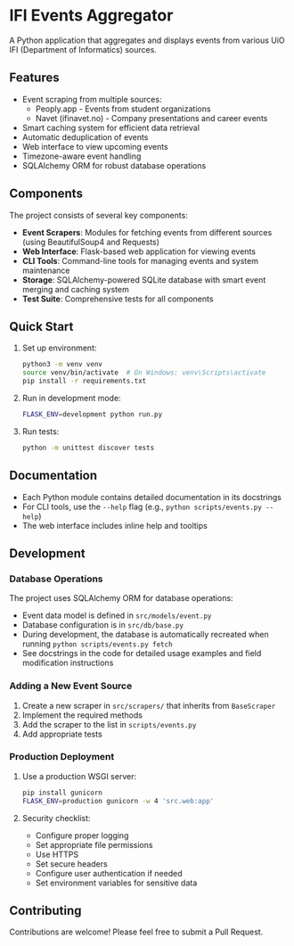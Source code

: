 # IFI Events Aggregator

A Python application that aggregates and displays events from various UiO IFI (Department of Informatics) sources.

## Features

- Event scraping from multiple sources:
  - Peoply.app - Events from student organizations
  - Navet (ifinavet.no) - Company presentations and career events
- Smart caching system for efficient data retrieval
- Automatic deduplication of events
- Web interface to view upcoming events
- Timezone-aware event handling
- SQLAlchemy ORM for robust database operations

## Components

The project consists of several key components:

- **Event Scrapers**: Modules for fetching events from different sources (using BeautifulSoup4 and Requests)
- **Web Interface**: Flask-based web application for viewing events
- **CLI Tools**: Command-line tools for managing events and system maintenance
- **Storage**: SQLAlchemy-powered SQLite database with smart event merging and caching system
- **Test Suite**: Comprehensive tests for all components

## Quick Start

1. Set up environment:
   ```bash
   python3 -m venv venv
   source venv/bin/activate  # On Windows: venv\Scripts\activate
   pip install -r requirements.txt
   ```

2. Run in development mode:
   ```bash
   FLASK_ENV=development python run.py
   ```

3. Run tests:
   ```bash
   python -m unittest discover tests
   ```

## Documentation

- Each Python module contains detailed documentation in its docstrings
- For CLI tools, use the `--help` flag (e.g., `python scripts/events.py --help`)
- The web interface includes inline help and tooltips

## Development

### Database Operations

The project uses SQLAlchemy ORM for database operations:

- Event data model is defined in `src/models/event.py`
- Database configuration is in `src/db/base.py`
- During development, the database is automatically recreated when running `python scripts/events.py fetch`
- See docstrings in the code for detailed usage examples and field modification instructions

### Adding a New Event Source

1. Create a new scraper in `src/scrapers/` that inherits from `BaseScraper`
2. Implement the required methods
3. Add the scraper to the list in `scripts/events.py`
4. Add appropriate tests

### Production Deployment

1. Use a production WSGI server:
   ```bash
   pip install gunicorn
   FLASK_ENV=production gunicorn -w 4 'src.web:app'
   ```

2. Security checklist:
   - Configure proper logging
   - Set appropriate file permissions
   - Use HTTPS
   - Set secure headers
   - Configure user authentication if needed
   - Set environment variables for sensitive data

## Contributing

Contributions are welcome! Please feel free to submit a Pull Request. 